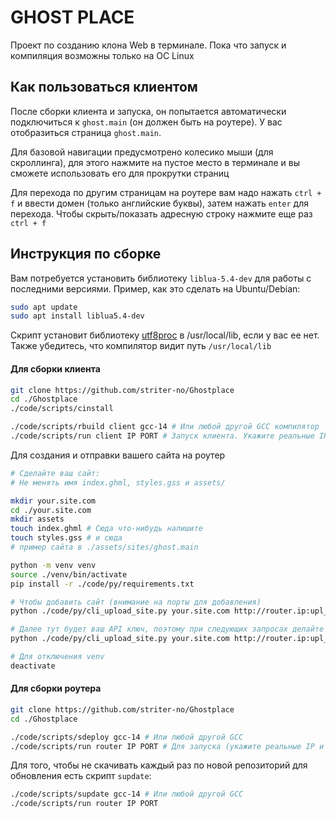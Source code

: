 # GHOST PLACE

Проект по созданию клона Web в терминале. Пока что запуск и компиляция возможны только на ОС Linux

## Как пользоваться клиентом

После сборки клиента и запуска, он попытается автоматически подключиться к `ghost.main` (он должен быть на роутере). У вас отобразиться страница `ghost.main`.

Для базовой навигации предусмотрено колесико мыши (для скроллинга), для этого нажмите на пустое место в терминале и вы сможете использовать его для прокрутки страниц

Для перехода по другим страницам на роутере вам надо нажать `ctrl + f` и ввести домен (только английские буквы), затем нажать `enter` для перехода. Чтобы скрыть/показать адресную строку нажмите еще раз `ctrl + f`

## Инструкция по сборке

Вам потребуется установить библиотеку `liblua-5.4-dev` для работы с последними версиями. Пример, как это сделать на Ubuntu/Debian:

```sh
sudo apt update
sudo apt install liblua5.4-dev
```

Скрипт установит библиотеку [utf8proc](https://github.com/JuliaStrings/utf8proc) в /usr/local/lib, если у вас ее нет. Также убедитесь, что компилятор видит путь `/usr/local/lib` 

#### Для сборки клиента

```sh
git clone https://github.com/striter-no/Ghostplace
cd ./Ghostplace
./code/scripts/cinstall

./code/scripts/rbuild client gcc-14 # Или любой другой GCC компилятор
./code/scripts/run client IP PORT # Запуск клиента. Укажите реальные IP и PORT роутера
```

Для создания и отправки вашего сайта на роутер

```sh
# Сделайте ваш сайт:
# Не менять имя index.ghml, styles.gss и assets/

mkdir your.site.com
cd ./your.site.com
mkdir assets 
touch index.ghml # Сюда что-нибудь напишите
touch styles.gss # и сюда
# пример сайта в ./assets/sites/ghost.main

python -m venv venv
source ./venv/bin/activate
pip install -r ./code/py/requirements.txt

# Чтобы добавить сайт (внимание на порты для добавления)
python ./code/py/cli_upload_site.py your.site.com http://router.ip:upl_port

# Далее тут будет ваш API ключ, поэтому при следующих запросах делайте так:
python ./code/py/cli_upload_site.py your.site.com http://router.ip:upl_port your-uuid4-api-key

# Для отключения venv
deactivate
```

#### Для сборки роутера

```sh
git clone https://github.com/striter-no/Ghostplace
cd ./Ghostplace

./code/scripts/sdeploy gcc-14 # Или любой другой GCC
./code/scripts/run router IP PORT # Для запуска (укажите реальные IP и PORT для привязки роутера)
```

Для того, чтобы не скачивать каждый раз по новой репозиторий для обновления есть скрипт `supdate`:

```sh
./code/scripts/supdate gcc-14 # Или любой другой GCC
./code/scripts/run router IP PORT
```